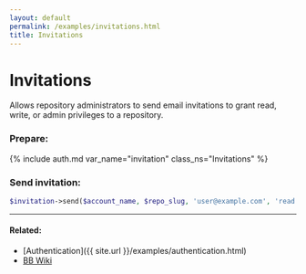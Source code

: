 ```yaml
---
layout: default
permalink: /examples/invitations.html
title: Invitations
---
```


# Invitations

Allows repository administrators to send email invitations to grant read, write, or admin privileges to a repository.

### Prepare:
{% include auth.md var_name="invitation" class_ns="Invitations" %}

### Send invitation:

```php
$invitation->send($account_name, $repo_slug, 'user@example.com', 'read');
```

----

#### Related:
  * [Authentication]({{ site.url }}/examples/authentication.html)
  * [BB Wiki](https://confluence.atlassian.com/display/BITBUCKET/invitations+Endpoint#invitationsEndpoint-Overview)
